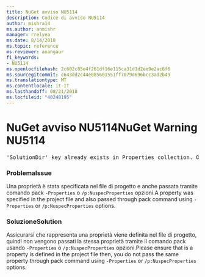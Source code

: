 ```yaml
---
title: NuGet avviso NU5114
description: Codice di avviso NU5114
author: mishra14
ms.author: anmishr
manager: rrelyea
ms.date: 8/14/2018
ms.topic: reference
ms.reviewer: anangaur
f1_keywords:
- NU5114
ms.openlocfilehash: 2c602c85e4f261df16e115ca31d1d2ee9e2ac6f6
ms.sourcegitcommit: c643dd2c44e085601551ff7079d696bcc3ad2b49
ms.translationtype: MT
ms.contentlocale: it-IT
ms.lasthandoff: 08/21/2018
ms.locfileid: "40248195"
---
```

# <a name="nuget-warning-nu5114"></a><span data-ttu-id="1916c-103">NuGet avviso NU5114</span><span class="sxs-lookup"><span data-stu-id="1916c-103">NuGet Warning NU5114</span></span>
<pre>'SolutionDir' key already exists in Properties collection. Overriding value.</pre>

### <a name="issue"></a><span data-ttu-id="1916c-104">Problema</span><span class="sxs-lookup"><span data-stu-id="1916c-104">Issue</span></span>

<span data-ttu-id="1916c-105">Una proprietà è stata specificata nel file di progetto e anche passata tramite comando pack `-Properties` o `/p:NuspecProperties` opzioni.</span><span class="sxs-lookup"><span data-stu-id="1916c-105">A property was specified in the project file and also passed through pack command using `-Properties` or `/p:NuspecProperties` options.</span></span> 


### <a name="solution"></a><span data-ttu-id="1916c-106">Soluzione</span><span class="sxs-lookup"><span data-stu-id="1916c-106">Solution</span></span>

<span data-ttu-id="1916c-107">Assicurarsi che rappresenta una proprietà viene definita nel file di progetto, quindi non vengono passati la stessa proprietà tramite il comando pack usando `-Properties` o `/p:NuspecProperties` opzioni.</span><span class="sxs-lookup"><span data-stu-id="1916c-107">Please ensure that is a property is defined in the project file then, you do not pass the same property through pack command using `-Properties` or `/p:NuspecProperties` options.</span></span> 

